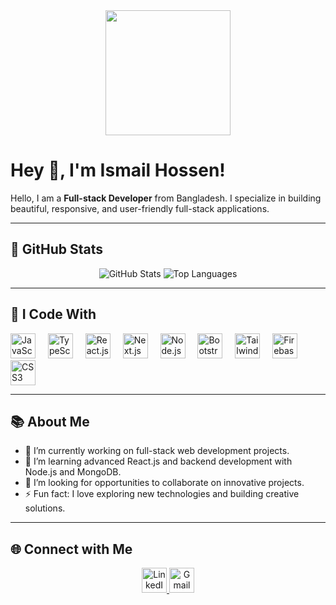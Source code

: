 <div align="center">
  <img height="200" src="https://i.ibb.co/SN4SMKf/Navy-Blue-Geometric-Technology-Linked-In-Banner-2.png" />
</div>

# Hey 👋, I'm Ismail Hossen!

Hello, I am a **Full-stack Developer** from Bangladesh. I specialize in building beautiful, responsive, and user-friendly full-stack applications.

---

## 🌟 GitHub Stats

<div align="center">
  <img src="https://github-readme-stats.vercel.app/api?username=IsmailHossen&show_icons=true&theme=radical" alt="GitHub Stats" />
  <img src="https://github-readme-stats.vercel.app/api/top-langs/?username=IsmailHossen&layout=compact&theme=radical" alt="Top Languages" />
</div>

---

## 🚀 I Code With

<div align="left">
  <img src="https://cdn.jsdelivr.net/gh/devicons/devicon/icons/javascript/javascript-original.svg" height="40" alt="JavaScript" />
  <img width="12" />
  <img src="https://cdn.jsdelivr.net/gh/devicons/devicon/icons/typescript/typescript-original.svg" height="40" alt="TypeScript" />
  <img width="12" />
  <img src="https://cdn.jsdelivr.net/gh/devicons/devicon/icons/react/react-original.svg" height="40" alt="React.js" />
  <img width="12" />
  <img src="https://cdn.jsdelivr.net/gh/devicons/devicon/icons/nextjs/nextjs-original.svg" height="40" alt="Next.js" />
  <img width="12" />
  <img src="https://cdn.jsdelivr.net/gh/devicons/devicon/icons/nodejs/nodejs-original.svg" height="40" alt="Node.js" />
  <img width="12" />
  <img src="https://cdn.jsdelivr.net/gh/devicons/devicon/icons/bootstrap/bootstrap-original.svg" height="40" alt="Bootstrap" />
  <img width="12" />
  <img src="https://cdn.jsdelivr.net/gh/devicons/devicon/icons/tailwindcss/tailwindcss-original-wordmark.svg" height="40" alt="Tailwind CSS" />
  <img width="12" />
  <img src="https://cdn.jsdelivr.net/gh/devicons/devicon/icons/firebase/firebase-plain.svg" height="40" alt="Firebase" />
  <img width="12" />
  <img src="https://cdn.jsdelivr.net/gh/devicons/devicon/icons/css3/css3-original.svg" height="40" alt="CSS3" />
</div>

---

## 📚 About Me

- 🔭 I’m currently working on full-stack web development projects.
- 🌱 I’m learning advanced React.js and backend development with Node.js and MongoDB.
- 🤔 I’m looking for opportunities to collaborate on innovative projects.
- ⚡ Fun fact: I love exploring new technologies and building creative solutions.

---

## 🌐 Connect with Me

<div align="center">
  <a href="https://www.linkedin.com/in/ismailhossen">
    <img src="https://cdn.jsdelivr.net/gh/devicons/devicon/icons/linkedin/linkedin-original.svg" height="40" alt="LinkedIn" />
  </a>
  <a href="mailto:ismailhossen@example.com">
    <img src="https://img.icons8.com/color/48/000000/gmail--v1.png" height="40" alt="Gmail" />
  </a>
</div>

